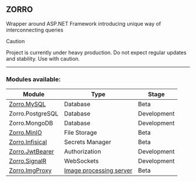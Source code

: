 ## ZORRO

Wrapper around ASP.NET Framework introducing unique way of interconnecting queries

> [!CAUTION]
> Project is currently under heavy production. Do not expect regular updates and stability. Use with caution.

---

### Modules available:

| Module          | Type            | Stage       |
|-----------------|-----------------|-------------|
| [Zorro.MySQL](https://github.com/Hilboard/Zorro.Modules.MySQL)     | Database        | Beta |
| Zorro.PostgreSQL | Database   | Development |
| Zorro.MongoDB | Database   | Development |
| [Zorro.MinIO](https://github.com/Hilboard/Zorro.Modules.MinIO)    | File Storage    | Beta |
| [Zorro.Infisical](https://github.com/Hilboard/Zorro.Modules.Infisical) | Secrets Manager | Beta |
| [Zorro.JwtBearer](https://github.com/Hilboard/Zorro.Modules.JwtBearer) | Authorization   | Development |
| [Zorro.SignalR](https://github.com/Hilboard/Zorro.Modules.SignalR) | WebSockets   | Development |
| [Zorro.ImgProxy](https://github.com/Hilboard/Zorro.Modules.ImgProxy) | [Image processing server](https://github.com/imgproxy/imgproxy)   | Beta |
